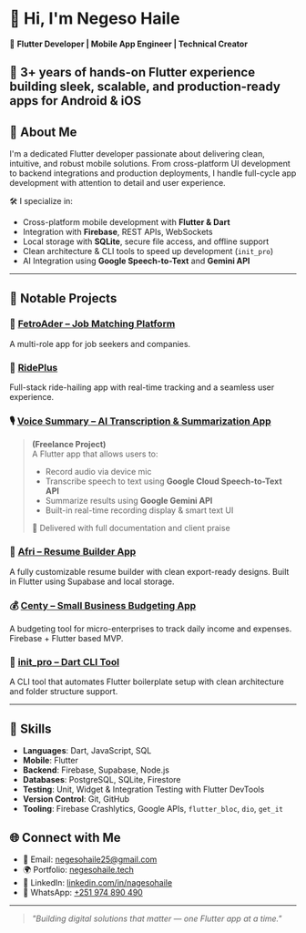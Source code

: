 # 👋 Hi, I'm Negeso Haile

🎯 **Flutter Developer | Mobile App Engineer | Technical Creator**  
 
📱 3+ years of hands-on Flutter experience building sleek, scalable, and production-ready apps for Android & iOS  
---

## 💼 About Me

I'm a dedicated Flutter developer passionate about delivering clean, intuitive, and robust mobile solutions. From cross-platform UI development to backend integrations and production deployments, I handle full-cycle app development with attention to detail and user experience.  

🛠️ I specialize in:
- Cross-platform mobile development with **Flutter & Dart**
- Integration with **Firebase**, REST APIs, WebSockets
- Local storage with **SQLite**, secure file access, and offline support
- Clean architecture & CLI tools to speed up development (`init_pro`)
- AI Integration using **Google Speech-to-Text** and **Gemini API**

---

## 🚀 Notable Projects

### 🚕 [FetroAder – Job Matching Platform](https://play.google.com/store/apps/details?id=com.fetroader.app.fetroader)
A multi-role app for job seekers and companies.

### 🍔 [RidePlus ](https://play.google.com/store/apps/details?id=com.ridetm)
Full-stack ride-hailing app with real-time tracking and a seamless user experience.

### 🎙️ [Voice Summary – AI Transcription & Summarization App](#)
> **(Freelance Project)**  
> A Flutter app that allows users to:
> - Record audio via device mic  
> - Transcribe speech to text using **Google Cloud Speech-to-Text API**  
> - Summarize results using **Google Gemini API**  
> - Built-in real-time recording display & smart text UI  
>  
> 📌 Delivered with full documentation and client praise  

### 🎯 [Afri – Resume Builder App](https://play.google.com/store/apps/details?id=com.betterpluslabs.betterplus)
A fully customizable resume builder with clean export-ready designs. Built in Flutter using Supabase and local storage.

### 💰 [Centy – Small Business Budgeting App](https://play.google.com/store/apps/details?id=com.centyapp.centy)
A budgeting tool for micro-enterprises to track daily income and expenses. Firebase + Flutter based MVP.

### 🧩 [init_pro – Dart CLI Tool](https://pub.dev/packages/init_pro)
A CLI tool that automates Flutter boilerplate setup with clean architecture and folder structure support.



---

## 🧠 Skills

- **Languages**: Dart, JavaScript, SQL  
- **Mobile**: Flutter
- **Backend**: Firebase, Supabase, Node.js  
- **Databases**: PostgreSQL, SQLite, Firestore 
- **Testing**: Unit, Widget & Integration Testing with Flutter DevTools  
- **Version Control**: Git, GitHub  
- **Tooling**: Firebase Crashlytics, Google APIs, `flutter_bloc`, `dio`, `get_it`



## 🌐 Connect with Me

- 📧 Email: [negesohaile25@gmail.com](mailto:negesohaile25@gmail.com)  
- 🌍 Portfolio: [negesohaile.tech](https://www.negesohaile.tech)  
- 💼 LinkedIn: [linkedin.com/in/nagesohaile](https://www.linkedin.com/in/nageso-haile/)  
- 💬 WhatsApp: [+251 974 890 490](https://wa.me/251974890490)

---

> *"Building digital solutions that matter — one Flutter app at a time."*
